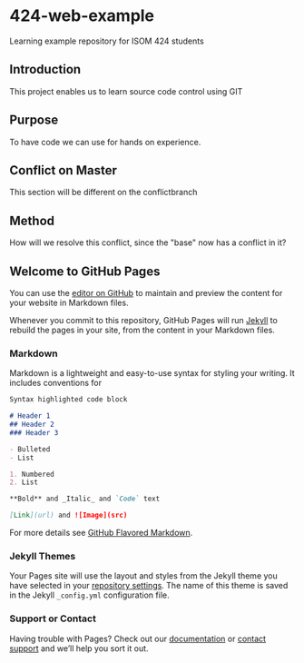 # 424-web-example
Learning example repository for ISOM 424 students

## Introduction
This project enables us to learn source code control using GIT

## Purpose 
To have code we can use for hands on experience.

## Conflict on Master
This section will be different on the conflictbranch

## Method
How will we resolve this conflict, since the "base" now has a conflict in it?

## Welcome to GitHub Pages

You can use the [editor on GitHub](https://github.com/SBS-ISOM/424-web-example/edit/master/README.md) to maintain and preview the content for your website in Markdown files.

Whenever you commit to this repository, GitHub Pages will run [Jekyll](https://jekyllrb.com/) to rebuild the pages in your site, from the content in your Markdown files.

### Markdown

Markdown is a lightweight and easy-to-use syntax for styling your writing. It includes conventions for

```markdown
Syntax highlighted code block

# Header 1
## Header 2
### Header 3

- Bulleted
- List

1. Numbered
2. List

**Bold** and _Italic_ and `Code` text

[Link](url) and ![Image](src)
```

For more details see [GitHub Flavored Markdown](https://guides.github.com/features/mastering-markdown/).

### Jekyll Themes

Your Pages site will use the layout and styles from the Jekyll theme you have selected in your [repository settings](https://github.com/SBS-ISOM/424-web-example/settings). The name of this theme is saved in the Jekyll `_config.yml` configuration file.

### Support or Contact

Having trouble with Pages? Check out our [documentation](https://help.github.com/categories/github-pages-basics/) or [contact support](https://github.com/contact) and we’ll help you sort it out.
